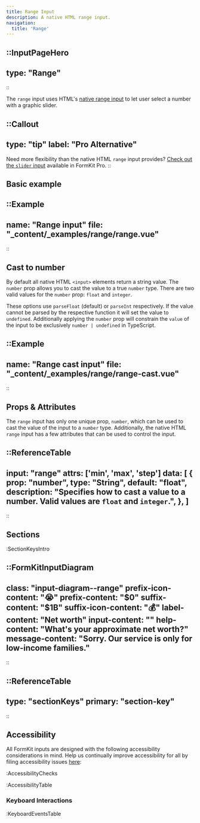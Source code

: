 ```yaml
---
title: Range Input
description: A native HTML range input.
navigation:
  title: 'Range'
---
```


::InputPageHero
---
type: "Range"
---
::

The `range` input uses HTML's [native range input](https://developer.mozilla.org/en-US/docs/Web/HTML/Element/input/range) to let user select a number with a graphic slider.

::Callout
---
type: "tip"
label: "Pro Alternative"
---
Need more flexibility than the native HTML `range` input provides? <a href="/inputs/slider">Check out the `slider` input</a> available in FormKit Pro.
::


## Basic example

::Example
---
name: "Range input"
file: "_content/_examples/range/range.vue"
---
::

## Cast to number

By default all native HTML `<input>` elements return a string value. The `number` prop allows you to cast the value to a true `number` type. There are two valid values for the `number` prop: `float` and `integer`.

These options use `parseFloat` (default) or `parseInt` respectively. If the value cannot be parsed by the respective function it will set the value to `undefined`. Additionally applying the `number` prop will constrain the `value` of the input to be exclusively `number | undefined` in TypeScript.

::Example
---
name: "Range cast input"
file: "_content/_examples/range/range-cast.vue"
---
::

## Props & Attributes

The `range` input has only one unique prop, `number`, which can be used to cast the value of the input to a `number` type. Additionally, the native HTML `range` input has a few attributes that can be used to control the input.

::ReferenceTable
---
input: "range"
attrs: ['min', 'max', 'step']
data: [
  {
    prop: "number",
    type: "String",
    default: "float",
    description:
      "Specifies how to cast a value to a number. Valid values are <code>float</code> and <code>integer</code>.",
  },
]
---
::


## Sections

:SectionKeysIntro

::FormKitInputDiagram
---
class: "input-diagram--range"
prefix-icon-content: "😭"
prefix-content: "$0"
suffix-content: "$1B"
suffix-icon-content: "💰"
label-content: "Net worth"
input-content: ""
help-content: "What's your approximate net worth?"
message-content: "Sorry. Our service is only for low-income families."
---
::

::ReferenceTable
---
type: "sectionKeys"
primary: "section-key"
---
::

## Accessibility

All FormKit inputs are designed with the following accessibility considerations in mind. Help us continually improve accessibility for all by filing accessibility issues [here](https://github.com/formkit/formkit/issues/new?assignees=&labels=%F0%9F%90%9B+bug-report%2C%E2%9B%91+Needs+triage&projects=&template=bug-report.yml): 

:AccessibilityChecks

:AccessibilityTable

### Keyboard Interactions

:KeyboardEventsTable